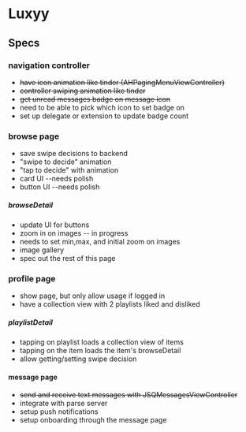# Luxyy 

## Specs
### navigation controller
- ~~have icon animation like tinder (AHPagingMenuViewController)~~
- ~~controller swiping animation like tinder~~
- ~~get unread messages badge on message icon~~
- need to be able to pick which icon to set badge on
- set up delegate or extension to update badge count

### browse page
- save swipe decisions to backend
- "swipe to decide" animation
- "tap to decide" with animation
- card UI --needs polish
- button UI --needs polish

##### browseDetail
- update UI for buttons
- zoom in on images -- in progress
- needs to set min,max, and initial zoom on images
- image gallery
- spec out the rest of this page

### profile page
- show page, but only allow usage if logged in
- have a collection view with 2 playlists liked and disliked

##### playlistDetail
- tapping on playlist loads a collection view of items
- tapping on the item loads the item's browseDetail
- allow getting/setting swipe decision

#### message page
- ~~send and receive text messages with JSQMessagesViewController~~
- integrate with parse server
- setup push notifications
- setup onboarding through the message page
